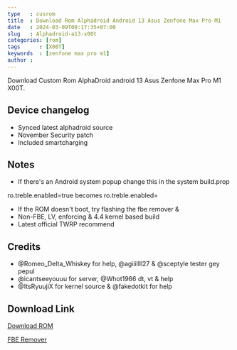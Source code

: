 ```yaml
---
type   : cusrom
title  : Download Rom Alphadroid Android 13 Asus Zenfone Max Pro M1
date   : 2024-03-09T09:17:35+07:00
slug   : Alphadroid-a13-x00t
categories: [rom]
tags      : [X00T]
keywords  : [zenfone max pro m1]
author : 
---
```


Download Custom Rom AlphaDroid android 13 Asus Zenfone Max Pro M1 X00T.


## Device changelog
- Synced latest alphadroid source
- November Security patch
- Included smartcharging

## Notes
- If there's an Android system popup change this in the system build.prop

ro.treble.enabled=true becomes ro.treble.enabled=

- If the ROM doesn't boot, try flashing the fbe remover &
- Non-FBE, LV, enforcing & 4.4 kernel based build
- Latest official TWRP recommend

## Credits
- @Romeo_Delta_Whiskey for help, @agiiillll27 & @sceptyle tester gey pepul
- @icantseeyouuu for server, @Whot1966 dt, vt & help
- @ItsRyuujiX for kernel source & @fakedotkit for help 

## Download Link
[Download ROM](https://besargaji.com/jRLIewvEsG)

[FBE Remover](https://t.me/futabareborn/9609)
